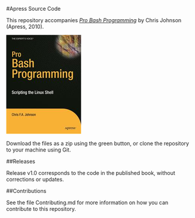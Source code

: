 #Apress Source Code

This repository accompanies [*Pro Bash Programming*](http://www.apress.com/9781430219972) by Chris Johnson (Apress, 2010).

![Cover image](9781430219972.jpg)

Download the files as a zip using the green button, or clone the repository to your machine using Git.

##Releases

Release v1.0 corresponds to the code in the published book, without corrections or updates.

##Contributions

See the file Contributing.md for more information on how you can contribute to this repository.
